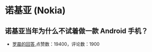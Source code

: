# 诺基亚 (Nokia)
## 诺基亚当年为什么不试着做一款 Android 手机？
- [罗晨的回答](https://www.zhihu.com/question/22143757/answer/20437842),点赞数：19400，评论数：1900
